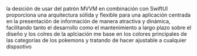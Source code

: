 la desición de usar del patrón MVVM en combinación con SwiftUI proporciona una arquitectura sólida y flexible para una aplicación centrada en la presentación de información de manera atractiva y dinámica, facilitando tanto el desarrollo como el mantenimiento a largo plazo
sobre el diseño y los colres de la aplciación me base en los colores principales de las categorias de los pokemons y tratando de hacer ajustable a cualquier dispsotivo 
